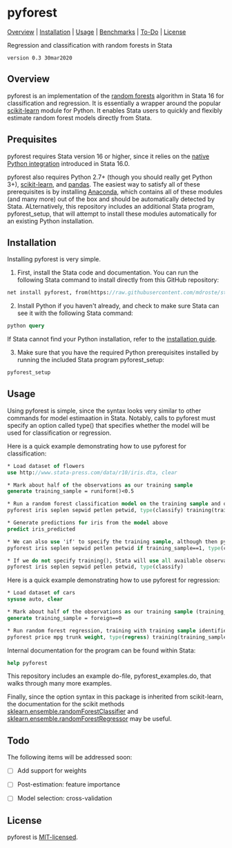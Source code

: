 
pyforest
=================================

[Overview](#overview)
| [Installation](#installation)
| [Usage](#usage)
| [Benchmarks](#benchmarks)
| [To-Do](#todo)
| [License](#license)

Regression and classification with random forests in Stata

`version 0.3 30mar2020`


Overview
---------------------------------

pyforest is an implementation of the [random forests](https://www.stat.berkeley.edu/~breiman/randomforest2001.pdf) algorithm in Stata 16 for classification and regression. It is essentially a wrapper around the popular [scikit-learn](https://scikit-learn.org/) module for Python. It enables Stata users to quickly and flexibly estimate random forest models directly from Stata.


Prequisites
---------------------------------

pyforest requires Stata version 16 or higher, since it relies on the [native Python integration](https://www.stata.com/new-in-stata/python-integration/) introduced in Stata 16.0. 

pyforest also requires Python 2.7+ (though you should really get Python 3+), [scikit-learn](https://scikit-learn.org), and [pandas](https://pandas.pydata.org/). The easiest way to satisfy all of these prerequisites is by installing [Anaconda](https://www.anaconda.com/distribution/#download-section), which contains all of these modules (and many more) out of the box and should be automatically detected by Stata. ALternatively, this repository includes an additional Stata program, pyforest_setup, that will attempt to install these modules automatically for an existing Python installation. 


Installation
---------------------------------

Installing pyforest is very simple.

1. First, install the Stata code and documentation. You can run the following Stata command to install directly from this GitHub repository:

```stata
net install pyforest, from(https://raw.githubusercontent.com/mdroste/stata-pyforest/master/) replace
```

2. Install Python if you haven't already, and check to make sure Stata can see it with the following Stata command:
```stata
python query
```

If Stata cannot find your Python installation, refer to the [installation guide](docs/install.md).

3. Make sure that you have the required Python prerequisites installed by running the included Stata program pyforest_setup:

```stata
pyforest_setup
```


Usage
---------------------------------

Using pyforest is simple, since the syntax looks very similar to other commands for model estimaation in Stata. Notably, calls to pyforest must specify an option called type() that specifies whether the model will be used for classification or regression.

Here is a quick example demonstrating how to use pyforest for classification:

```stata
* Load dataset of flowers
use http://www.stata-press.com/data/r10/iris.dta, clear

* Mark about half of the observations as our training sample
generate training_sample = runiform()<0.5

* Run a random forest classification model on the training sample and obtain predictions with post-estimation 'predict' command
pyforest iris seplen sepwid petlen petwid, type(classify) training(training_sample)

* Generate predictions for iris from the model above
predict iris_predicted

* We can also use 'if' to specify the training sample, although then pyforest will not give you out-of-sample fit statistics
pyforest iris seplen sepwid petlen petwid if training_sample==1, type(classify)

* If we do not specify training(), Stata will use all available observations (that satisfy any given if/in condition) 
pyforest iris seplen sepwid petlen petwid, type(classify)
```

Here is a quick example demonstrating how to use pyforest for regression:

```stata
* Load dataset of cars
sysuse auto, clear

* Mark about half of the observations as our training sample (training_sample=1)
generate training_sample = foreign==0

* Run random forest regression, training with training sample identified above, save predictions as price_predicted
pyforest price mpg trunk weight, type(regress) training(training_sample) prediction(price_predicted)
```

Internal documentation for the program can be found within Stata:
```stata
help pyforest
```

This repository includes an example do-file, pyforest_examples.do, that walks through many more examples. 

Finally, since the option syntax in this package is inherited from scikit-learn, the documentation for the scikit methods [sklearn.ensemble.randomForestClassifier](https://scikit-learn.org/stable/modules/generated/sklearn.ensemble.RandomForestClassifier.html) and [sklearn.ensemble.randomForestRegressor](https://scikit-learn.org/stable/modules/generated/sklearn.ensemble.RandomForestRegressor.html) may be useful. 

  
Todo
---------------------------------

The following items will be addressed soon:

- [ ] Add support for weights
- [ ] Post-estimation: feature importance
- [ ] Model selection: cross-validation


License
---------------------------------

pyforest is [MIT-licensed](https://github.com/mdroste/stata-pyforest/blob/master/LICENSE).
